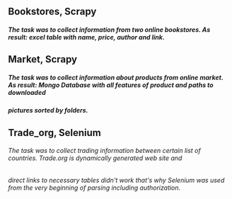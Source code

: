 ## Bookstores, Scrapy

##### The task was to collect information from two online bookstores. As result: excel table with name, price, author and link. 

## Market, Scrapy

##### The task was to collect information about products from online market. As result: Mongo Database with all features of product and paths to downloaded
##### pictures sorted by folders. 


## Trade_org, Selenium

###### The task was to collect trading information between certain list of countries. Trade.org is dynamically generated web site and 
###### direct links to necessary tables didn't work that's why Selenium was used from the very beginning of parsing including authorization.
